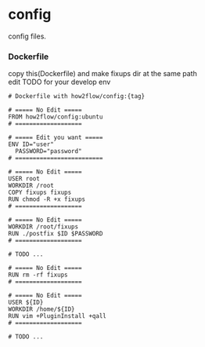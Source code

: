 # config

config files.

### Dockerfile

copy this(Dockerfile) and make fixups dir at the same path<br>
edit TODO for your develop env<br>

```
# Dockerfile with how2flow/config:{tag}

# ===== No Edit =====
FROM how2flow/config:ubuntu
# ===================

# ===== Edit you want =====
ENV ID="user"
  PASSWORD="password"
# =========================

# ===== No Edit =====
USER root
WORKDIR /root
COPY fixups fixups
RUN chmod -R +x fixups
# ===================

# ===== No Edit =====
WORKDIR /root/fixups
RUN ./postfix $ID $PASSWORD
# ===================

# TODO ...

# ===== No Edit =====
RUN rm -rf fixups
# ===================

# ===== No Edit =====
USER ${ID}
WORKDIR /home/${ID}
RUN vim +PluginInstall +qall
# ===================

# TODO ...

```
